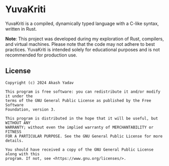 # YuvaKriti

YuvaKriti is a compiled, dynamically typed language with a C-like syntax, written in Rust.

**Note**: This project was developed during my exploration of Rust, compilers, and virtual machines. Please note that
the code may not adhere to best practices. YuvaKriti is intended solely for educational purposes and is not recommended
for production use.

## License

```
Copyright (c) 2024 Akash Yadav
 
This program is free software: you can redistribute it and/or modify it under the
terms of the GNU General Public License as published by the Free Software
Foundation, version 3.
 
This program is distributed in the hope that it will be useful, but WITHOUT ANY
WARRANTY; without even the implied warranty of MERCHANTABILITY or FITNESS
FOR A PARTICULAR PURPOSE. See the GNU General Public License for more details.
 
You should have received a copy of the GNU General Public License along with this
program. If not, see <https://www.gnu.org/licenses/>.
```